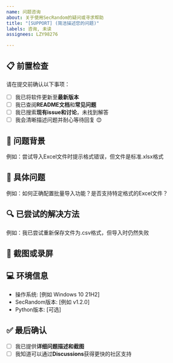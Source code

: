 ```yaml
---
name: 问题咨询
about: 关于使用SecRandom的疑问或寻求帮助
title: "[SUPPORT] (简洁描述您的问题)"
labels: 咨询, 未读
assignees: LZY98276

---
```


## 📋 前置检查
请在提交前确认以下事项：
- [ ] 我已将软件更新至**最新版本**
- [ ] 我已查阅**README文档**和**常见问题**
- [ ] 我已搜索**现有issue和讨论**，未找到解答
- [ ] 我会清晰描述问题并耐心等待回复 😊

## 🤔 问题背景
<!-- 描述您使用SecRandom的场景和遇到的困惑 -->
例如：尝试导入Excel文件时提示格式错误，但文件是标准.xlsx格式

## 📝 具体问题
<!-- 详细描述您的疑问或遇到的困难 -->
例如：如何正确配置批量导入功能？是否支持特定格式的Excel文件？

## 🔍 已尝试的解决方法
<!-- 描述您已经尝试过的解决步骤 -->
例如：我已尝试重新保存文件为.csv格式，但导入时仍然失败

## 📸 截图或录屏
<!-- 提供相关截图或录屏帮助理解问题 -->

## 💻 环境信息
- 操作系统: [例如 Windows 10 21H2]
- SecRandom版本: [例如 v1.2.0]
- Python版本: [可选]

## ✅ 最后确认
- [ ] 我已提供**详细问题描述和截图**
- [ ] 我知道可以通过**Discussions**获得更快的社区支持